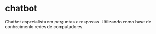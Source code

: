 # chatbot

Chatbot especialista em perguntas e respostas.
Utilizando como base de conhecimento redes de computadores.